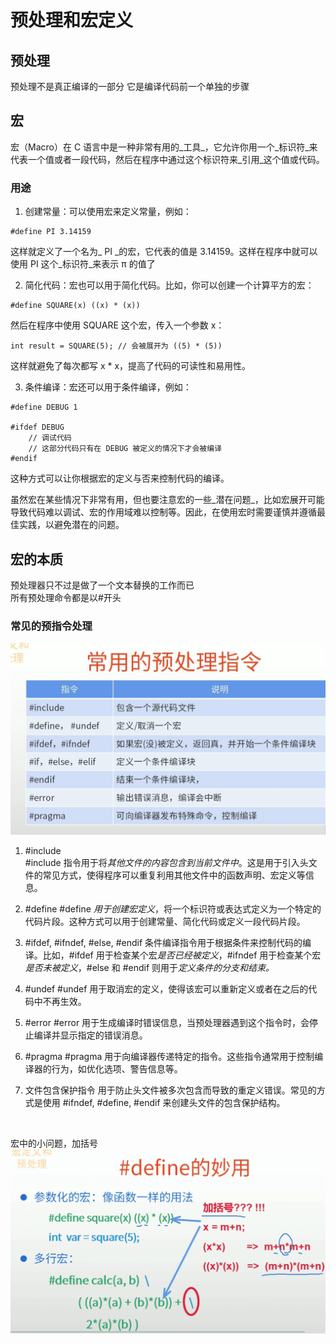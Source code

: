 # 预处理和宏定义  
## 预处理  
预处理不是真正编译的一部分 它是编译代码前一个单独的步骤  
## 宏  
宏（Macro）在 C 语言中是一种非常有用的_工具_，它允许你用一个_标识符_来代表一个值或者一段代码，然后在程序中通过这个标识符来_引用_这个值或代码。  
### 用途  
1. 创建常量：可以使用宏来定义常量，例如：
~~~
#define PI 3.14159

~~~

这样就定义了一个名为_ PI _的宏，它代表的值是 3.14159。这样在程序中就可以使用 PI 这个_标识符_来表示 π 的值了  
	
2. 简化代码：宏也可以用于简化代码。比如，你可以创建一个计算平方的宏：  
~~~
#define SQUARE(x) ((x) * (x))

~~~
然后在程序中使用 SQUARE 这个宏，传入一个参数 x：  
~~~
int result = SQUARE(5); // 会被展开为 ((5) * (5))

~~~
这样就避免了每次都写 x * x，提高了代码的可读性和易用性。  
	
3. 条件编译：宏还可以用于条件编译，例如：  
~~~
#define DEBUG 1

#ifdef DEBUG
    // 调试代码
    // 这部分代码只有在 DEBUG 被定义的情况下才会被编译
#endif

~~~
这种方式可以让你根据宏的定义与否来控制代码的编译。  
	
虽然宏在某些情况下非常有用，但也要注意宏的一些_潜在问题_，比如宏展开可能导致代码难以调试、宏的作用域难以控制等。因此，在使用宏时需要谨慎并遵循最佳实践，以避免潜在的问题。  
## 宏的本质  
预处理器只不过是做了一个文本替换的工作而已  
所有预处理命令都是以#开头   
### 常见的预指令处理   
![.](3.jpg)  
1. #include  
#include 指令用于将*其他文件的内容包含到当前文件中*。这是用于引入头文件的常见方式，使得程序可以重复利用其他文件中的函数声明、宏定义等信息。
2. #define
#define *用于创建宏定义*，将一个标识符或表达式定义为一个特定的代码片段。这种方式可以用于创建常量、简化代码或定义一段代码片段。
3. #ifdef, #ifndef, #else, #endif
条件编译指令用于根据条件来控制代码的编译。比如，#ifdef 用于检查某个宏*是否已经被定义*，#ifndef 用于检查某个宏*是否未被定义*，#else 和 #endif 则用于*定义条件的分支和结束。*
4. #undef
#undef 用于取消宏的定义，使得该宏可以重新定义或者在之后的代码中不再生效。
5. #error
#error 用于生成编译时错误信息，当预处理器遇到这个指令时，会停止编译并显示指定的错误消息。
6. #pragma
#pragma 用于向编译器传递特定的指令。这些指令通常用于控制编译器的行为，如优化选项、警告信息等。
7. 文件包含保护指令
	用于防止头文件被多次包含而导致的重定义错误。常见的方式是使用 #ifndef, #define, #endif 来创建头文件的包含保护结构。
	
	​	

宏中的小问题，加括号  
![.](4.png)